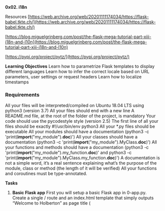 **0x02. i18n**

Resources
[https://web.archive.org/web/20201111174034/https://flask-babel.tkte.ch/](https://web.archive.org/web/20201111174034/https://flask-babel.tkte.ch/)

[https://blog.miguelgrinberg.com/post/the-flask-mega-tutorial-part-xiii-i18n-and-l10n](https://blog.miguelgrinberg.com/post/the-flask-mega-tutorial-part-xiii-i18n-and-l10n)

[https://pypi.org/project/pytz/](https://pypi.org/project/pytz/)

**Learning Objectives**
Learn how to parametrize Flask templates to display different languages
Learn how to infer the correct locale based on URL parameters, user settings or request headers
Learn how to localize timestamps

### Requirements

All your files will be interpreted/compiled on Ubuntu 18.04 LTS using python3 (version 3.7)
All your files should end with a new line
A README.md file, at the root of the folder of the project, is mandatory
Your code should use the pycodestyle style (version 2.5)
The first line of all your files should be exactly #!/usr/bin/env python3
All your *.py files should be executable
All your modules should have a documentation (python3 -c 'print(__import__("my_module").__doc__)')
All your classes should have a documentation (python3 -c 'print(__import__("my_module").MyClass.__doc__)')
All your functions and methods should have a documentation (python3 -c 'print(__import__("my_module").my_function.__doc__)' and python3 -c 'print(__import__("my_module").MyClass.my_function.__doc__)')
A documentation is not a simple word, it’s a real sentence explaining what’s the purpose of the module, class or method (the length of it will be verified)
All your functions and coroutines must be type-annotated.

**Tasks**
1. **Basic Flask app**
First you will setup a basic Flask app in 0-app.py. Create a single / route and an index.html template that simply outputs “Welcome to Holberton” as page title (<title>) and “Hello world” as header (<h1>).

2. **Basic Babel setup**
Install the Babel Flask extension:

`$ pip3 install flask_babel==2.0.0`
Then instantiate the `Babel` object in your app. Store it in a module-level variable named babel.

In order to configure available languages in our app, you will create a Config class that has a `LANGUAGES` class attribute equal to `["en", "fr"]`.

Use `Config` to set Babel’s default locale `("en")` and timezone `("UTC")`.

Use that class as config for your Flask app.

3. **Get locale from request**
Create a `get_locale` function with the `babel.localeselector` decorator. Use `request.accept_languages` to determine the best match with our supported languages.

4. **Parametrize templates**
Use the `_ `or `gettext` function to parametrize your templates. Use the message IDs `home_title` and `home_header`.
`
Create a `babel.cfg` file containing
`[python: **.py]
[jinja2: **/templates/**.html]
extensions=jinja2.ext.autoescape,jinja2.ext.with_`


Then initialize your translations with
`$ pybabel extract -F babel.cfg -o messages.pot .`
and your two dictionaries with
`$ pybabel init -i messages.pot -d translations -l en
$ pybabel init -i messages.pot -d translations -l fr`

Then edit files `translations/[en|fr]/LC_MESSAGES/messages.po` to provide the correct value for each message ID for each language. Use the following translations:


| msgid       | English                | French                    |
|-------------|------------------------|---------------------------|
| home_title  | "Welcome to Holberton" | "Bienvenue chez Holberton"|
| home_header | "Hello world!"         | "Bonjour monde!"          |

Then compile your dictionaries with
`$ pybabel compile -d translations`

Reload the home page of your app and make sure that the correct messages show up.

5. **Force locale with URL parameter**
In this task, you will implement a way to force a particular locale by passing the `locale=fr` parameter to your app’s URLs.

In your `get_locale` function, detect if the incoming request contains `locale` argument and ifs value is a supported locale, return it. If not or if the parameter is not present, resort to the previous default behavior.

Now you should be able to test different translations by visiting `http://127.0.0.1:5000?locale=[fr|en]`.

Visiting `http://127.0.0.1:5000/?locale=fr` should display this level 1 heading:

# Bonjour monde!

6. **Mocking logging in**
Creating a user login system is outside the scope of this project. To emulate a similar behavior, copy the following user table in `5-app.py`.

`users = {
    1: {"name": "Balou", "locale": "fr", "timezone": "Europe/Paris"},
    2: {"name": "Beyonce", "locale": "en", "timezone": "US/Central"},
    3: {"name": "Spock", "locale": "kg", "timezone": "Vulcan"},
    4: {"name": "Teletubby", "locale": None, "timezone": "Europe/London"},
}`

This will mock a database user table. Logging in will be mocked by passing login_as URL parameter containing the user ID to log in as.

Define a get_user function that returns a user dictionary or None if the ID cannot be found or if login_as was not passed.

Define a before_request function and use the app.before_request decorator to make it be executed before all other functions. before_request should use get_user to find a user if any, and set it as a global on flask.g.user.

In your HTML template, if a user is logged in, in a paragraph tag, display a welcome message otherwise display a default message as shown in the table below.


| msgid         | English                                | French                                      |
|---------------|----------------------------------------|---------------------------------------------|
| logged_in_as  | "You are logged in as %(username)s."   | "Vous êtes connecté en tant que %(username)s." |
| not_logged_in | "You are not logged in."               | "Vous n'êtes pas connecté."                 |tes connecté en tant que %(username)s." |
| not_logged_in | "You are not logged in."               | "Vous n'êtes pas connecté."            |

Visiting http://127.0.0.1:5000/ in your browser should display this:

# Hello world!

## You are not logged in.

Visiting http://127.0.0.1:5000/?login_as=2 in your browser should display this:
# Hello world!
## You are logged in as Beyonce.

7. **Use user locale**
Change your get_locale function to use a user’s preferred local if it is supported.

The order of priority should be

    1. Locale from URL parameters
    2. Locale from user settings
    3. Locale from request header
    4. Default locale
Test by logging in as different users

### Bonjour monde!
## Vous estes connecte en tant que Spock

8. **Infer appropriate time zone**
Define a get_timezone function and use the babel.timezoneselector decorator.

The logic should be the same as get_locale:
    1. Find timezone parameter in URL parameters
    2. Find timezone from user settings
    3. Default to UTC
Before returning a URL-provided or user time zone, you must validate that it is a valid time zone. To that, use pytz.timezone and catch the pytz.exceptions.UnknownTimeZoneError exception

9. **Display the current time**
Based on the inferred time zone, display the current time on the home page in the default format. For example:

`Jan 21, 2020, 5:55:39 AM or 21 janv. 2020 à 05:56:28`

Use the following translations


msgid	English	French
current_time_is	"The current time is %(current_time)s."	"Nous sommes le %(current_time)s."